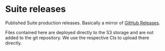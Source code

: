 # Suite releases

Published Suite production releases. Basically a mirror of [GitHub Releases](https://github.com/detahard/detahard-suite/releases).

Files contained here are deployed directly to the S3 storage and are not added to the git repository. We use the respective CIs to upload there directly.
